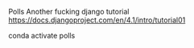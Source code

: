 Polls
Another fucking django tutorial
https://docs.djangoproject.com/en/4.1/intro/tutorial01

conda activate polls
